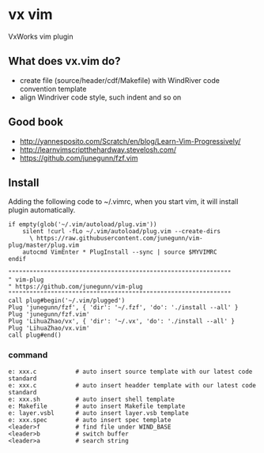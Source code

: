 # vx vim

VxWorks vim plugin

## What does vx.vim do?

- create file (source/header/cdf/Makefile) with WindRiver code convention template
- align Windriver code style, such indent and so on
## Good book
- http://yannesposito.com/Scratch/en/blog/Learn-Vim-Progressively/
- http://learnvimscriptthehardway.stevelosh.com/
- https://github.com/junegunn/fzf.vim


## Install

Adding the following code to ~/.vimrc, when you start vim, it will install plugin automatically.

```shell
if empty(glob('~/.vim/autoload/plug.vim'))
    silent !curl -fLo ~/.vim/autoload/plug.vim --create-dirs
      \ https://raw.githubusercontent.com/junegunn/vim-plug/master/plug.vim
    autocmd VimEnter * PlugInstall --sync | source $MYVIMRC
endif

"""""""""""""""""""""""""""""""""""""""""""""""""""""""""""""""
" vim-plug
" https://github.com/junegunn/vim-plug
"""""""""""""""""""""""""""""""""""""""""""""""""""""""""""""""
call plug#begin('~/.vim/plugged')
Plug 'junegunn/fzf', { 'dir': '~/.fzf', 'do': './install --all' }
Plug 'junegunn/fzf.vim'
Plug 'LihuaZhao/vx', { 'dir': '~/.vx', 'do': './install --all' }
Plug 'LihuaZhao/vx.vim'
call plug#end()
```
### command

```shell
e: xxx.c           # auto insert source template with our latest code standard
e: xxx.c           # auto insert headder template with our latest code standard
e: xxx.sh          # auto insert shell template
e: Makefile        # auto insert Makefile template
e: layer.vsbl      # auto insert layer.vsb template
e: xxx.spec        # auto insert spec template
<leader>f          # find file under WIND_BASE
<leader>b          # switch buffer
<leader>a          # search string
```

